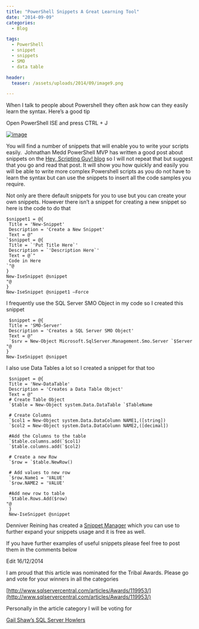 ```yaml
---
title: "PowerShell Snippets A Great Learning Tool"
date: "2014-09-09" 
categories:
  - Blog

tags:
  - PowerShell
  - snippet
  - snippets
  - SMO
  - data table

header:
  teaser: /assets/uploads/2014/09/image9.png

---
```

When I talk to people about Powershell they often ask how can they easily learn the syntax. Here’s a good tip

Open PowerShell ISE and press CTRL + J

[![image](https://blog.robsewell.com/assets/uploads/2014/09/image_thumb9.png)](https://blog.robsewell.com/assets/uploads/2014/09/image9.png)

You will find a number of snippets that will enable you to write your scripts easily.  Johnathan Medd PowerShell MVP has written a good post about snippets on the [Hey, Scripting Guy! blog](http://blogs.technet.com/b/heyscriptingguy/archive/2014/01/25/using-powershell-ise-snippets-to-remember-tricky-syntax.aspx) so I will not repeat that but suggest that you go and read that post. It will show you how quickly and easily you will be able to write more complex Powershell scripts as you do not have to learn the syntax but can use the snippets to insert all the code samples you require.

Not only are there default snippets for you to use but you can create your own snippets. However there isn’t a snippet for creating a new snippet so here is the code to do that

    $snippet1 = @{
     Title = 'New-Snippet'
     Description = 'Create a New Snippet'
     Text = @"
    `$snippet = @{
     Title = `'Put Title Here`'
     Description = `'Description Here`'
     Text = @`"
     Code in Here 
    `"@
    }
    New-IseSnippet @snippet
    "@
    }
    New-IseSnippet @snippet1 –Force

I frequently use the SQL Server SMO Object in my code so I created this snippet

     $snippet = @{
     Title = 'SMO-Server'
     Description = 'Creates a SQL Server SMO Object'
     Text = @"
     `$srv = New-Object Microsoft.SqlServer.Management.Smo.Server `$Server
    "@
    }
    New-IseSnippet @snippet

I also use Data Tables a lot so I created a snippet for that too

     $snippet = @{
     Title = 'New-DataTable'
     Description = 'Creates a Data Table Object'
     Text = @"
     # Create Table Object
     `$table = New-Object system.Data.DataTable `$TableName
     
     # Create Columns
     `$col1 = New-Object system.Data.DataColumn NAME1,([string])
     `$col2 = New-Object system.Data.DataColumn NAME2,([decimal])
     
     #Add the Columns to the table
     `$table.columns.add(`$col1)
     `$table.columns.add(`$col2)
     
     # Create a new Row
     `$row = `$table.NewRow() 
     
     # Add values to new row
     `$row.Name1 = 'VALUE'
     `$row.NAME2 = 'VALUE'
     
     #Add new row to table
     `$table.Rows.Add($row)
    "@
     }
     New-IseSnippet @snippet
Denniver Reining has created a [Snippet Manager](http://bytecookie.wordpress.com/snippet-manager/) which you can use to further expand your snippets usage and it is free as well.

If you have further examples of useful snippets please feel free to post them in the comments below

Edit 16/12/2014

I am proud that this article was nominated for the Tribal Awards. Please go and vote for your winners in all the categories

[http://www.sqlservercentral.com/articles/Awards/119953/](http://www.sqlservercentral.com/articles/Awards/119953/)

Personally in the article category I will be voting for

[Gail Shaw’s SQL Server Howlers](https://www.simple-talk.com/sql/database-administration/gail-shaws-sql-server-howlers/)

